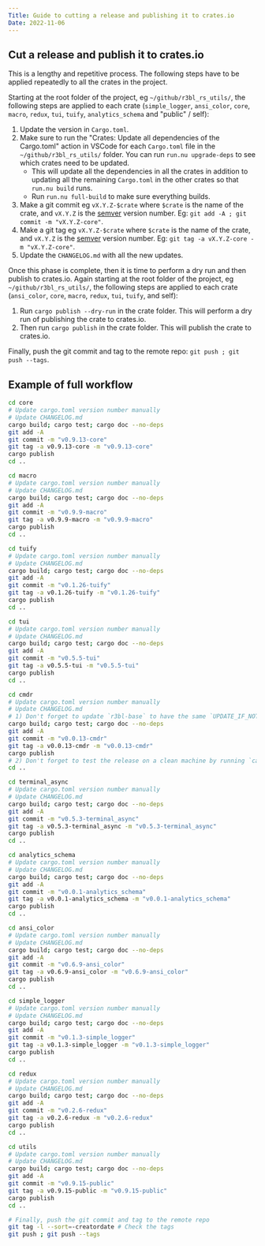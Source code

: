 ```yaml
---
Title: Guide to cutting a release and publishing it to crates.io
Date: 2022-11-06
---
```


## Cut a release and publish it to crates.io

This is a lengthy and repetitive process. The following steps have to be applied repeatedly to all
the crates in the project.

Starting at the root folder of the project, eg `~/github/r3bl_rs_utils/`, the following
steps are applied to each crate (`simple_logger`, `ansi_color`, `core`, `macro`, `redux`,
`tui`, `tuify`, `analytics_schema` and "public" / self):

1. Update the version in `Cargo.toml`.
2. Make sure to run the "Crates: Update all dependencies of the Cargo.toml" action in VSCode for
   each `Cargo.toml` file in the `~/github/r3bl_rs_utils/` folder. You can run `run.nu upgrade-deps`
   to see which crates need to be updated.
   - This will update all the dependencies in all the crates in addition to updating all the
     remaining `Cargo.toml` in the other crates so that `run.nu build` runs.
   - Run `run.nu full-build` to make sure everything builds.
3. Make a git commit eg `vX.Y.Z-$crate` where `$crate` is the name of the crate, and `vX.Y.Z` is the
   [semver](https://semver.org/) version number. Eg: `git add -A ; git commit -m "vX.Y.Z-core"`.
4. Make a git tag eg `vX.Y.Z-$crate` where `$crate` is the name of the crate, and `vX.Y.Z` is the
   [semver](https://semver.org/) version number. Eg: `git tag -a vX.Y.Z-core -m "vX.Y.Z-core"`.
5. Update the `CHANGELOG.md` with all the new updates.

Once this phase is complete, then it is time to perform a dry run and then publish to crates.io.
Again starting at the root folder of the project, eg `~/github/r3bl_rs_utils/`, the following steps
are applied to each crate (`ansi_color`, `core`, `macro`, `redux`, `tui`, `tuify`, and self):

1. Run `cargo publish --dry-run` in the crate folder. This will perform a dry run of publishing the
   crate to crates.io.
2. Then run `cargo publish` in the crate folder. This will publish the crate to crates.io.

Finally, push the git commit and tag to the remote repo: `git push ; git push --tags`.

## Example of full workflow

```sh
cd core
# Update cargo.toml version number manually
# Update CHANGELOG.md
cargo build; cargo test; cargo doc --no-deps
git add -A
git commit -m "v0.9.13-core"
git tag -a v0.9.13-core -m "v0.9.13-core"
cargo publish
cd ..

cd macro
# Update cargo.toml version number manually
# Update CHANGELOG.md
cargo build; cargo test; cargo doc --no-deps
git add -A
git commit -m "v0.9.9-macro"
git tag -a v0.9.9-macro -m "v0.9.9-macro"
cargo publish
cd ..

cd tuify
# Update cargo.toml version number manually
# Update CHANGELOG.md
cargo build; cargo test; cargo doc --no-deps
git add -A
git commit -m "v0.1.26-tuify"
git tag -a v0.1.26-tuify -m "v0.1.26-tuify"
cargo publish
cd ..

cd tui
# Update cargo.toml version number manually
# Update CHANGELOG.md
cargo build; cargo test; cargo doc --no-deps
git add -A
git commit -m "v0.5.5-tui"
git tag -a v0.5.5-tui -m "v0.5.5-tui"
cargo publish
cd ..

cd cmdr
# Update cargo.toml version number manually
# Update CHANGELOG.md
# 1) Don't forget to update `r3bl-base` to have the same `UPDATE_IF_NOT_THIS_VERSION`
cargo build; cargo test; cargo doc --no-deps
git add -A
git commit -m "v0.0.13-cmdr"
git tag -a v0.0.13-cmdr -m "v0.0.13-cmdr"
cargo publish
# 2) Don't forget to test the release on a clean machine by running `cargo install r3bl-cmdr`
cd ..

cd terminal_async
# Update cargo.toml version number manually
# Update CHANGELOG.md
cargo build; cargo test; cargo doc --no-deps
git add -A
git commit -m "v0.5.3-terminal_async"
git tag -a v0.5.3-terminal_async -m "v0.5.3-terminal_async"
cargo publish
cd ..

cd analytics_schema
# Update cargo.toml version number manually
# Update CHANGELOG.md
cargo build; cargo test; cargo doc --no-deps
git add -A
git commit -m "v0.0.1-analytics_schema"
git tag -a v0.0.1-analytics_schema -m "v0.0.1-analytics_schema"
cargo publish
cd ..

cd ansi_color
# Update cargo.toml version number manually
# Update CHANGELOG.md
cargo build; cargo test; cargo doc --no-deps
git add -A
git commit -m "v0.6.9-ansi_color"
git tag -a v0.6.9-ansi_color -m "v0.6.9-ansi_color"
cargo publish
cd ..

cd simple_logger
# Update cargo.toml version number manually
# Update CHANGELOG.md
cargo build; cargo test; cargo doc --no-deps
git add -A
git commit -m "v0.1.3-simple_logger"
git tag -a v0.1.3-simple_logger -m "v0.1.3-simple_logger"
cargo publish
cd ..

cd redux
# Update cargo.toml version number manually
# Update CHANGELOG.md
cargo build; cargo test; cargo doc --no-deps
git add -A
git commit -m "v0.2.6-redux"
git tag -a v0.2.6-redux -m "v0.2.6-redux"
cargo publish
cd ..

cd utils
# Update cargo.toml version number manually
# Update CHANGELOG.md
cargo build; cargo test; cargo doc --no-deps
git add -A
git commit -m "v0.9.15-public"
git tag -a v0.9.15-public -m "v0.9.15-public"
cargo publish
cd ..

# Finally, push the git commit and tag to the remote repo
git tag -l --sort=-creatordate # Check the tags
git push ; git push --tags
```
